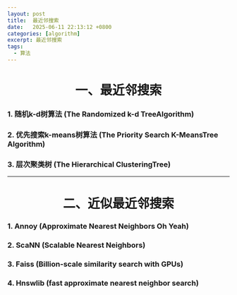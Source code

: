 ```yaml
---
layout: post
title:  最近邻搜索
date:   2025-06-11 22:13:12 +0800
categories: [algorithm]
excerpt: 最近邻搜索
tags:
  - 算法
---
```


# <center>一、最近邻搜索

### 1. 随机k-d树算法 (The Randomized k-d TreeAlgorithm)

### 2. 优先搜索k-means树算法 (The Priority Search K-MeansTree Algorithm)

### 3. 层次聚类树 (The Hierarchical ClusteringTree)

---

# <center>二、近似最近邻搜索

### 1. Annoy (Approximate Nearest Neighbors Oh Yeah)

### 2. ScaNN (Scalable Nearest Neighbors)

### 3. Faiss (Billion-scale similarity search with GPUs)

### 4. Hnswlib (fast approximate nearest neighbor search)
